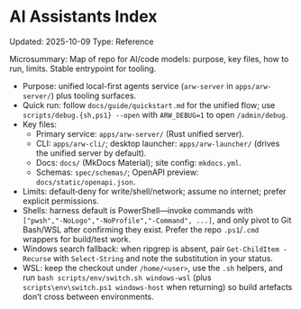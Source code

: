 # AI Assistants Index
Updated: 2025-10-09
Type: Reference

Microsummary: Map of repo for AI/code models: purpose, key files, how to run, limits. Stable entrypoint for tooling.

- Purpose: unified local-first agents service (`arw-server` in `apps/arw-server/`) plus tooling surfaces.
- Quick run: follow `docs/guide/quickstart.md` for the unified flow; use `scripts/debug.{sh,ps1} --open` with `ARW_DEBUG=1` to open `/admin/debug`.
- Key files:
  - Primary service: `apps/arw-server/` (Rust unified server).
  - CLI: `apps/arw-cli/`; desktop launcher: `apps/arw-launcher/` (drives the unified server by default).
  - Docs: `docs/` (MkDocs Material); site config: `mkdocs.yml`.
  - Schemas: `spec/schemas/`; OpenAPI preview: `docs/static/openapi.json`.
- Limits: default‑deny for write/shell/network; assume no internet; prefer explicit permissions.
- Shells: harness default is PowerShell—invoke commands with `["pwsh","-NoLogo","-NoProfile","-Command", ...]`, and only pivot to Git Bash/WSL after confirming they exist. Prefer the repo `.ps1`/`.cmd` wrappers for build/test work.
- Windows search fallback: when ripgrep is absent, pair `Get-ChildItem -Recurse` with `Select-String` and note the substitution in your status.
- WSL: keep the checkout under `/home/<user>`, use the `.sh` helpers, and run `bash scripts/env/switch.sh windows-wsl` (plus `scripts\env\switch.ps1 windows-host` when returning) so build artefacts don’t cross between environments.
